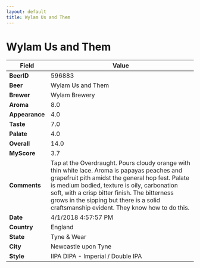 ```yaml
---
layout: default
title: Wylam Us and Them
---
```


# Wylam Us and Them

| Field         | Value     |
|---------------|-----------|
| **BeerID** | 596883 |
| **Beer** | Wylam Us and Them |
| **Brewer** | Wylam Brewery |
| **Aroma** | 8.0 |
| **Appearance** | 4.0 |
| **Taste** | 7.0 |
| **Palate** | 4.0 |
| **Overall** | 14.0 |
| **MyScore** | 3.7 |
| **Comments** | Tap at the Overdraught. Pours cloudy orange with thin white lace. Aroma is papayas peaches and grapefruit pith amidst the general hop fest. Palate is medium bodied, texture is oily, carbonation soft, with a crisp bitter finish. The bitterness grows in the sipping but there is a solid craftsmanship evident. They know how to do this. |
| **Date** | 4/1/2018 4:57:57 PM |
| **Country** | England |
| **State** | Tyne &amp; Wear |
| **City** | Newcastle upon Tyne |
| **Style** | IIPA DIPA - Imperial / Double IPA |
